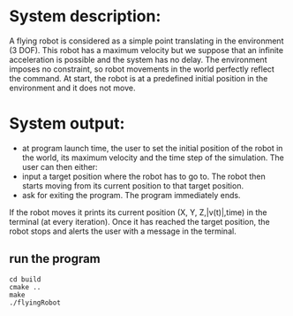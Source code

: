 # System description: 

A flying robot is considered as a simple point translating in the environment (3 DOF). This robot has a maximum velocity but we suppose that an infinite acceleration is possible and the system has no delay. The environment imposes no constraint, so robot movements in the world perfectly reflect the command. At start, the robot is at a predefined initial position in the environment and it does not move.

# System output: 

- at program launch time, the user to set the initial position of the robot in the world, its maximum velocity and the time step of the simulation.
The user can then either:
- input a target position where the robot has to go to. The robot then starts moving from its current position to that target position.
- ask for exiting the program. The program immediately ends.

If the robot moves it prints its current position (X, Y, Z,|v(t)|,time) in the terminal (at every iteration). Once it has reached the target position, the robot stops and alerts the user with a message in the terminal.


## run the program
<!-- alt+9 = ` -->
```
cd build
cmake ..
make
./flyingRobot
```
